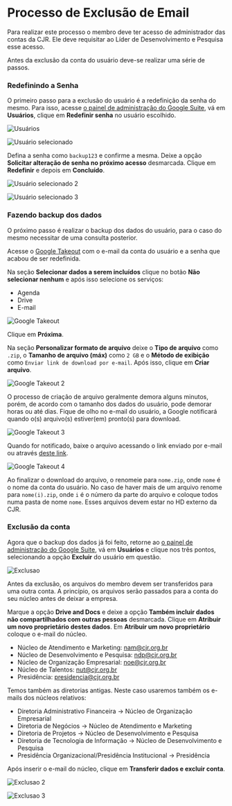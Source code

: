 # Processo de Exclusão de Email

Para realizar este processo o membro deve ter acesso de administrador das contas da CJR. Ele deve requisitar ao Líder de Desenvolvimento e Pesquisa esse acesso.

Antes da exclusão da conta do usuário deve-se realizar uma série de passos.

### Redefinindo a Senha

O primeiro passo para a exclusão do usuário é a redefinição da senha do mesmo. Para isso, acesse [o painel de administração do Google Suite](http://admin.google.com), vá em **Usuários**, clique em **Redefinir senha** no usuário escolhido.

![Usuários](../img/ndp/processo_de_exclusao/exclusao1.png)

![Usuário selecionado](../img/ndp/processo_de_exclusao/exclusao2.png)

Defina a senha como `backup123` e confirme a mesma. Deixe a opção **Solicitar alteração de senha no próximo acesso** desmarcada. Clique em **Redefinir** e depois em **Concluído**.

![Usuário selecionado 2](../img/ndp/processo_de_exclusao/exclusao3.png)

![Usuário selecionado 3](../img/ndp/processo_de_exclusao/exclusao4.png)

### Fazendo backup dos dados

O próximo passo é realizar o backup dos dados do usuário, para o caso do mesmo necessitar de uma consulta posterior.

Acesse o [Google Takeout](https://takeout.google.com/settings/takeout) com o e-mail da conta do usuário e a senha que acabou de ser redefinida.

Na seção **Selecionar dados a serem incluídos** clique no botão **Não selecionar nenhum** e após isso selecione os serviços:

- Agenda
- Drive
- E-mail

![Google Takeout](../img/ndp/processo_de_exclusao/exclusao5.png)

Clique em **Próxima**.

Na seção **Personalizar formato de arquivo** deixe o **Tipo de arquivo** como `.zip`, o **Tamanho de arquivo (máx)** como `2 GB` e o **Método de exibição** como `Enviar link de download por e-mail`. Após isso, clique em **Criar arquivo**.

![Google Takeout 2](../img/ndp/processo_de_exclusao/exclusao6.png)

O processo de criação de arquivo geralmente demora alguns minutos, porém, de acordo com o tamanho dos dados do usuário, pode demorar horas ou até dias. Fique de olho no e-mail do usuário, a Google notificará quando o(s) arquivo(s) estiver(em) pronto(s) para download.

![Google Takeout 3](../img/ndp/processo_de_exclusao/exclusao7.png)

Quando for notificado, baixe o arquivo acessando o link enviado por e-mail ou através [deste link](https://takeout.google.com/settings/takeout/downloads).

![Google Takeout 4](../img/ndp/processo_de_exclusao/exclusao8.png)

Ao finalizar o download do arquivo, o renomeie para `nome.zip`, onde `nome` é o nome da conta do usuário. No caso de haver mais de um arquivo renome para `nome(i).zip`, onde `i` é o número da parte do arquivo e coloque todos numa pasta de nome `nome`. Esses arquivos devem estar no HD externo da CJR.

### Exclusão da conta

Agora que o backup dos dados já foi feito, retorne ao [o painel de administração do Google Suite](http://admin.google.com), vá em **Usuários** e clique nos três pontos, selecionando a opção **Excluir** do usuário em questão.

![Exclusao](../img/ndp/processo_de_exclusao/exclusao9.png)

Antes da exclusão, os arquivos do membro devem ser transferidos para uma outra conta. A princípio, os arquivos serão passados para a conta do seu núcleo antes de deixar a empresa.

Marque a opção **Drive and Docs** e deixe a opção **Também incluir dados não compartilhados com outras pessoas** desmarcada. Clique em **Atribuir um novo proprietário destes dados**. Em **Atribuir um novo proprietário** coloque o e-mail do núcleo.

- Núcleo de Atendimento e Marketing: nam@cjr.org.br
- Núcleo de Desenvolvimento e Pesquisa: ndp@cjr.org.br
- Núcleo de Organização Empresarial: noe@cjr.org.br
- Núcleo de Talentos: nut@cjr.org.br
- Presidência: presidencia@cjr.org.br

Temos também as diretorias antigas. Neste caso usaremos também os e-mails dos núcleos relativos:

- Diretoria Administrativo Financeira -> Núcleo de Organização Empresarial
- Diretoria de Negócios -> Núcleo de Atendimento e Marketing
- Diretoria de Projetos -> Núcleo de Desenvolvimento e Pesquisa
- Diretoria de Tecnologia de Informação -> Núcleo de Desenvolvimento e Pesquisa
- Presidência Organizacional/Presidência Institucional -> Presidência

Após inserir o e-mail do núcleo, clique em **Transferir dados e excluir conta**.

![Exclusao 2](../img/ndp/processo_de_exclusao/exclusao10.png)

![Exclusao 3](../img/ndp/processo_de_exclusao/exclusao11.png)
